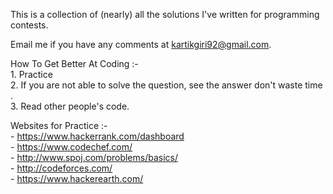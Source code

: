 This is a collection of (nearly) all the solutions I've written for programming contests.    

Email me if you have any comments at kartikgiri92@gmail.com.

How To Get Better At Coding :-  
    1. Practice  
    2. If you are not able to solve the question, see the answer don't waste time .  
    3. Read other people's code.  
    
Websites for Practice :-  
    - https://www.hackerrank.com/dashboard  
    - https://www.codechef.com/  
    - http://www.spoj.com/problems/basics/  
    - http://codeforces.com/  
    - https://www.hackerearth.com/  
